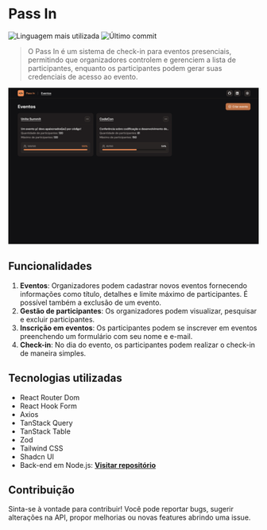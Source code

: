 # Pass In 

![Linguagem mais utilizada](https://img.shields.io/github/languages/top/thiagop90/pass-in-web)
![Último commit](https://img.shields.io/github/last-commit/thiagop90/pass-in-web)

> O Pass In é um sistema de check-in para eventos presenciais, permitindo que organizadores controlem e gerenciem a lista de participantes, enquanto os participantes podem gerar suas credenciais de acesso ao evento.

![Visualização da aplicação](.github/cover.png)


## Funcionalidades

1. **Eventos**: Organizadores podem cadastrar novos eventos fornecendo informações como título, detalhes e limite máximo de participantes. É possível também a exclusão de um evento.
2. **Gestão de participantes**: Os organizadores podem visualizar, pesquisar e excluir participantes.  
3. **Inscrição em eventos**: Os participantes podem se inscrever em eventos preenchendo um formulário com seu nome e e-mail.
4. **Check-in**: No dia do evento, os participantes podem realizar o check-in de maneira simples.

## Tecnologias utilizadas

- React Router Dom
- React Hook Form
- Axios
- TanStack Query
- TanStack Table
- Zod
- Tailwind CSS
- Shadcn UI
- Back-end em Node.js: [**Visitar repositório**](https://github.com/thiagop90/pass-in-api)

## Contribuição

Sinta-se à vontade para contribuir! Você pode reportar bugs, sugerir alterações na API, propor melhorias ou novas features abrindo uma issue.